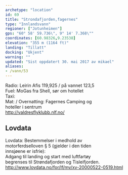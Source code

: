 ```yaml
---
archetype: "location"
id: 69
title: "Strondafjorden,fagernes"
type: "Innlandsvann"
regioner: ["Jotunheimen"]
gps: "60° 58' 59.736\", 9° 14' 7.368\""
coordinates: [60.98326,9.23538]
elevation: "355 m (1164 ft)"
landing: "Tillatt"
docking: "Ukjent"
warning: ""
updated: "Sist oppdatert 30. mai 2017 av mikael"
aliases:
- /vann/53
---
```


Radio: Leirin Afis 119,925 / på vannet 123,5\
Fuel:  MoGas fra Shell, sør om hotellet\
Taxi:\
Mat: / Overnatting: Fagernes Camping og\
hoteller i sentrum\
http://valdresflyklubb.nlf.no/

## Lovdata

Lovdata: Bestemmelser i medhold av\
motorferdselloven § 5 (gjelder i den tiden\
innsjøene er isfrie):\
Adgang til landing og start med luftfartøy\
begrenses til Strøndafjorden og Tisleifjorden.\
http://www.lovdata.no/for/lf/mv/xv-20000522-0519.html
